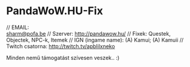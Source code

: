 PandaWoW.HU-Fix
===============
//       EMAIL:<br>
 sharm@pofa.be
// Szerver:
http://pandawow.hu/
// Fixek:
Questek, Objectek, NPC-k, Itemek
// IGN (ingame name):
(A) Kamui; (A) Kamuii
// Twitch csatorna:
http://twitch.tv/apblilxneko

Minden nemű támogatást szívesen veszek.. :)
